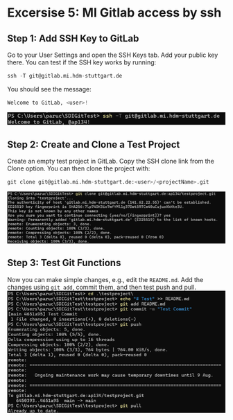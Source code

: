 # Excersise 5: MI Gitlab access by ssh

## Step 1: Add SSH Key to GitLab

Go to your User Settings and open the SSH Keys tab.
Add your public key there.
You can test if the SSH key works by running:

```tf
ssh -T git@gitlab.mi.hdm-stuttgart.de
```

You should see the message:

```tf
Welcome to GitLab, <user>!
```

![Alt-Text](./images/5.1.png)

## Step 2: Create and Clone a Test Project

Create an empty test project in GitLab.
Copy the SSH clone link from the Clone option.
You can then clone the project with:

```tf
git clone git@gitlab.mi.hdm-stuttgart.de:<user>/<projectName>.git
```

![Alt-Text](./images/5.2.png)

## Step 3: Test Git Functions

Now you can make simple changes, e.g., edit the `README.md`.
Add the changes using `git add`, commit them, and then test push and pull.
![Alt-Text](./images/5.3.png)
